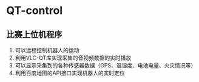 # QT-control

## 比赛上位机程序
  1. 可以远程控制机器人的运动
  2. 利用VLC-QT库实现采集的音视频数据的实时播放
  3. 可以显示采集到的各种传感器数据（GPS、温湿度、电池电量、火灾情况等）
  4. 利用百度地图的API接口实现机器人的实时定位
  
